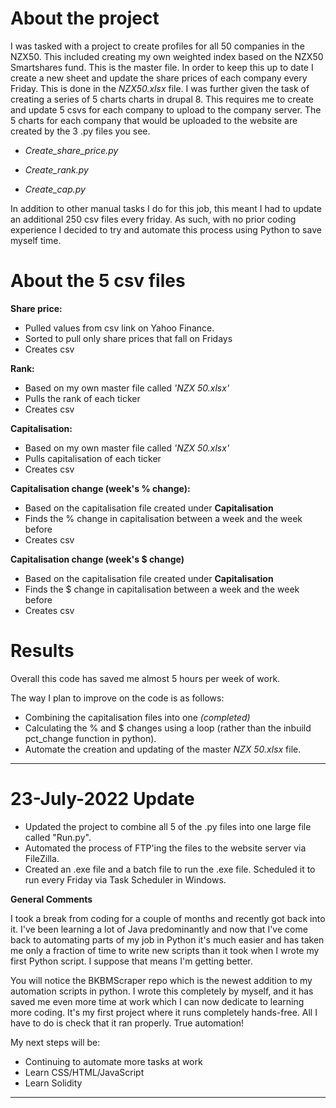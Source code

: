 <h1>About the project</h1>

I was tasked with a project to create profiles for all 50 companies in the NZX50. This included creating my own weighted index based on the NZX50 Smartshares fund. This is the master file. In order to keep this up to date I create a new sheet and update the share prices of each company every Friday. This is done in the <em>NZX50.xlsx</em> file. I was further given the task of creating a series of 5 charts charts in drupal 8. This requires me to create and update 5 csvs for each company to upload to the company server. The 5 charts for each company that would be uploaded to the website are created by the 3 .py files you see. 

- <em>Create_share_price.py

- Create_rank.py

- Create_cap.py</em>

In addition to other manual tasks I do for this job, this meant I had to update an additional 250 csv files every friday. As such, with no prior coding experience I decided to try and automate this process using Python to save myself time.

<h1>About the 5 csv files</h1>

**Share price:**
- Pulled values from csv link on Yahoo Finance.
- Sorted to pull only share prices that fall on Fridays
- Creates csv

**Rank:** 
- Based on my own master file called <em>'NZX 50.xlsx'</em>
- Pulls the rank of each ticker
- Creates csv

**Capitalisation:**
- Based on my own master file called <em>'NZX 50.xlsx'</em>
- Pulls capitalisation of each ticker
- Creates csv

**Capitalisation change (week's % change):**
- Based on the capitalisation file created under **Capitalisation**
- Finds the % change in capitalisation between a week and the week before
- Creates csv

**Capitalisation change (week's $ change)**
- Based on the capitalisation file created under **Capitalisation**
- Finds the $ change in capitalisation between a week and the week before
- Creates csv

<h1>Results</h1>

Overall this code has saved me almost 5 hours per week of work. 

The way I plan to improve on the code is as follows:
- Combining the capitalisation files into one <em>(completed)</em>
- Calculating the % and $ changes using a loop (rather than the inbuild pct_change function in python).
- Automate the creation and updating of the master <em>NZX 50.xlsx</em> file.

<hr>

<h1>23-July-2022 Update</h1>

- Updated the project to combine all 5 of the .py files into one large file called "Run.py". 
- Automated the process of FTP'ing the files to the website server via FileZilla.
- Created an .exe file and a batch file to run the .exe file. Scheduled it to run every Friday via Task Scheduler in Windows.

**General Comments**

I took a break from coding for a couple of months and recently got back into it. I've been learning a lot of Java predominantly and now that I've come back to automating parts of my job in Python it's much easier and has taken me only a fraction of time to write new scripts than it took when I wrote my first Python script. I suppose that means I'm getting better.

You will notice the BKBMScraper repo which is the newest addition to my automation scripts in python. I wrote this completely by myself, and it has saved me even more time at work which I can now dedicate to learning more coding. It's my first project where it runs completely hands-free. All I have to do is check that it ran properly. True automation!

My next steps will be:

- Continuing to automate more tasks at work
- Learn CSS/HTML/JavaScript
- Learn Solidity

<hr>
